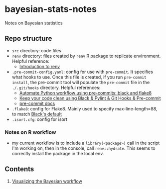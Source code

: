 # bayesian-stats-notes
Notes on Bayesian statistics


## Repo structure 

- `src` directory: code files 
- `renv` directory: files created by `renv` R package to replicate environment. Helpful 
  reference: 
  - [Introduction to renv](https://rstudio.github.io/renv/articles/renv.html)
- `.pre-commit-config.yaml`: config for use with `pre-commit`. It specifies what hooks to use. 
  Once this file is created, if you run `pre-commit install`, the pre-commit tool will populate the 
  `pre-commit` file in the `./.git/hooks` directory. Helpful references: 
    - [Automate Python workflow using pre-commits: black and flake8](https://ljvmiranda921.github.io/notebook/2018/06/21/precommits-using-black-and-flake8/)
    - [Keep your code clean using Black & Pylint & Git Hooks & Pre-commit](https://towardsdatascience.com/keep-your-code-clean-using-black-pylint-git-hooks-pre-commit-baf6991f7376)
    - [pre-commit docs](https://pre-commit.com/#)
- `.flake8`: config for Flake8. Mainly used to specify max-line-length=88, to match [Black's default](https://black.readthedocs.io/en/stable/the_black_code_style/current_style.html)
- `.isort.cfg`: config for isort 


### Notes on R workflow  
- my current workflow is to include a `library(<package>)` call in the
script I'm working on, then in the console, call `renv::hydrate`. This seems 
to correctly install the package in the local env. 

## Contents 
1. [Visualizing the Bayesian workflow](https://github.com/nayefahmad/bayesian-stats-notes/blob/main/src/2022-02-21_visualizing-the-bayesian-workflow.md)
